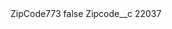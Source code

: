 <?xml version="1.0" encoding="UTF-8"?>
<CustomMetadata xmlns="http://soap.sforce.com/2006/04/metadata" xmlns:xsi="http://www.w3.org/2001/XMLSchema-instance" xmlns:xsd="http://www.w3.org/2001/XMLSchema">
    <label>ZipCode773</label>
    <protected>false</protected>
    <values>
        <field>Zipcode__c</field>
        <value xsi:type="xsd:string">22037</value>
    </values>
</CustomMetadata>
